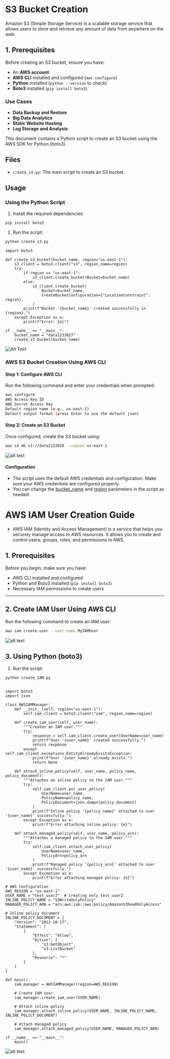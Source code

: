 # S3 Bucket Creation 

Amazon S3 (Simple Storage Service) is a scalable storage service that allows users to store and retrieve any amount of data from anywhere on the web.

## 1. Prerequisites  
Before creating an S3 bucket, ensure you have:  
- An **AWS account**  
- **AWS CLI** installed and configured (`aws configure`)  
- **Python** installed (`python --version` to check)  
- **Boto3** installed (`pip install boto3`)  


### Use Cases
- **Data Backup and Restore**
- **Big Data Analytics**
- **Static Website Hosting**
- **Log Storage and Analysis**

This document contains a Python script to create an S3 bucket using the AWS SDK for Python (boto3).

## Files

- `create_s3.py`: The main script to create an S3 bucket.

## Usage

### Using the Python Script

1. Install the required dependencies:
```sh
pip install boto3
```

2. Run the script:
```sh
python create_s3.py
```
```
import boto3

def create_s3_bucket(bucket_name, region="us-east-1"):
    s3_client = boto3.client("s3", region_name=region)
    try:
        if region == "us-east-1":
            s3_client.create_bucket(Bucket=bucket_name)
        else:
            s3_client.create_bucket(
                Bucket=bucket_name,
                CreateBucketConfiguration={"LocationConstraint": region},
            )
        print(f"Bucket '{bucket_name}' created successfully in {region}.")
    except Exception as e:
        print(f"Error: {e}")

if __name__ == "__main__":
    bucket_name = "data1233027"
    create_s3_bucket(bucket_name)
 ```
![Alt Text](week-1/day-1/images/image.png)


### AWS S3 Bucket Creation Using AWS CLI
#### Step 1: Configure AWS CLI ####

 Run the following command and enter your credentials when prompted:

```sh
aws configure
AWS Access Key ID
AWS Secret Access Key
Default region name (e.g., us-east-1)
Default output format (press Enter to use the default json)
```

#### Step 2: Create an S3 Bucket ####
Once configured, create the S3 bucket using:

```sh
aws s3 mb s3://data2122026 --region us-east-1
```

![alt text](week-1/day-1/images/image.png)

#### Configuration

- The script uses the default AWS credentials and configuration. Make sure your AWS credentials are configured properly.
- You can change the [bucket_name](http://_vscodecontentref_/2) and [region](http://_vscodecontentref_/3) parameters in the script as needed.


# AWS IAM User Creation Guide  
- AWS IAM (Identity and Access Management) is a service that helps you securely manage access to AWS resources. It allows you to create and control users, groups, roles, and permissions in AWS.

## 1. Prerequisites  
Before you begin, make sure you have:  
- AWS CLI installed and configured  
- Python and Boto3 installed (`pip install boto3`)  
- Necessary IAM permissions to create users  

---

## 2. Create IAM User Using AWS CLI  
Run the following command to create an IAM user:  

```sh
aws iam create-user --user-name MyIAMUser

```
![alt text](week-1/day-1/images/image-2.png)


## 3. Using Python (boto3)  

2. Run the script:
```sh
python create_IAM.py
```
```

import boto3
import json

class AWSIAMManager:
    def __init__(self, region="us-east-1"):
        self.iam_client = boto3.client("iam", region_name=region)

    def create_iam_user(self, user_name):
        """Creates an IAM user."""
        try:
            response = self.iam_client.create_user(UserName=user_name)
            print(f"User '{user_name}' created successfully.")
            return response
        except self.iam_client.exceptions.EntityAlreadyExistsException:
            print(f"User '{user_name}' already exists.")
            return None

    def attach_inline_policy(self, user_name, policy_name, policy_document):
        """Attaches an inline policy to the IAM user."""
        try:
            self.iam_client.put_user_policy(
                UserName=user_name,
                PolicyName=policy_name,
                PolicyDocument=json.dumps(policy_document)
            )
            print(f"Inline policy '{policy_name}' attached to user '{user_name}' successfully.")
        except Exception as e:
            print(f"Error attaching inline policy: {e}")

    def attach_managed_policy(self, user_name, policy_arn):
        """Attaches a managed policy to the IAM user."""
        try:
            self.iam_client.attach_user_policy(
                UserName=user_name,
                PolicyArn=policy_arn
            )
            print(f"Managed policy '{policy_arn}' attached to user '{user_name}' successfully.")
        except Exception as e:
            print(f"Error attaching managed policy: {e}")

# AWS Configuration
AWS_REGION = "us-east-1"
USER_NAME = "test_user2"  # Creating only test_user2
INLINE_POLICY_NAME = "S3WriteOnlyPolicy"
MANAGED_POLICY_ARN = "arn:aws:iam::aws:policy/AmazonS3ReadOnlyAccess"

# Inline policy document
INLINE_POLICY_DOCUMENT = {
    "Version": "2012-10-17",
    "Statement": [
        {
            "Effect": "Allow",
            "Action": [
                "s3:GetObject",
                "s3:ListBucket"
            ],
            "Resource": "*"
        }
    ]
}

def main():
    iam_manager = AWSIAMManager(region=AWS_REGION)

    # Create IAM user
    iam_manager.create_iam_user(USER_NAME)

    # Attach inline policy
    iam_manager.attach_inline_policy(USER_NAME, INLINE_POLICY_NAME, INLINE_POLICY_DOCUMENT)

    # Attach managed policy
    iam_manager.attach_managed_policy(USER_NAME, MANAGED_POLICY_ARN)

if __name__ == "__main__":
    main()

```  
![alt text](week-1/day-1/images/image.png)